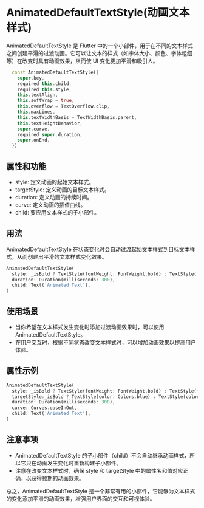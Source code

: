# AnimatedDefaultTextStyle(动画文本样式)

AnimatedDefaultTextStyle 是 Flutter 中的一个小部件，用于在不同的文本样式之间创建平滑的过渡动画。它可以让文本的样式（如字体大小、颜色、字体粗细等）在改变时具有动画效果，从而使 UI 变化更加平滑和吸引人。

```dart
  const AnimatedDefaultTextStyle({
    super.key,
    required this.child,
    required this.style,
    this.textAlign,
    this.softWrap = true,
    this.overflow = TextOverflow.clip,
    this.maxLines,
    this.textWidthBasis = TextWidthBasis.parent,
    this.textHeightBehavior,
    super.curve,
    required super.duration,
    super.onEnd,
  })
```

## 属性和功能

- style: 定义动画的起始文本样式。
- targetStyle: 定义动画的目标文本样式。
- duration: 定义动画的持续时间。
- curve: 定义动画的插值曲线。
- child: 要应用文本样式的子小部件。

## 用法

AnimatedDefaultTextStyle 在状态变化时会自动过渡起始文本样式到目标文本样式，从而创建出平滑的文本样式变化效果。

```dart
AnimatedDefaultTextStyle(
  style: _isBold ? TextStyle(fontWeight: FontWeight.bold) : TextStyle(fontWeight: FontWeight.normal),
  duration: Duration(milliseconds: 300),
  child: Text('Animated Text'),
)
```

## 使用场景

- 当你希望在文本样式发生变化时添加过渡动画效果时，可以使用 AnimatedDefaultTextStyle。
- 在用户交互时，根据不同状态改变文本样式时，可以增加动画效果以提高用户体验。

## 属性示例

```dart
AnimatedDefaultTextStyle(
  style: _isBold ? TextStyle(fontWeight: FontWeight.bold) : TextStyle(fontWeight: FontWeight.normal),
  targetStyle:_isBold ? TextStyle(color: Colors.blue) : TextStyle(color: Colors.red),
  duration: Duration(milliseconds: 300),
  curve: Curves.easeInOut,
  child: Text('Animated Text'),
)
```

## 注意事项

- AnimatedDefaultTextStyle 的子小部件（child）不会自动继承动画样式，所以它只在动画发生变化时重新构建子小部件。
- 注意在改变文本样式时，确保 style 和 targetStyle 中的属性名和值对应正确，以获得预期的动画效果。

总之，AnimatedDefaultTextStyle 是一个非常有用的小部件，它能够为文本样式的变化添加平滑的动画效果，增强用户界面的交互和可视体验。
